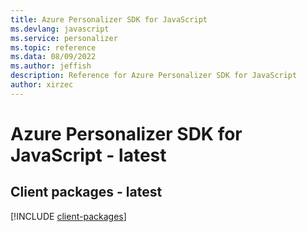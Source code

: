 ```yaml
---
title: Azure Personalizer SDK for JavaScript
ms.devlang: javascript
ms.service: personalizer
ms.topic: reference
ms.data: 08/09/2022
ms.author: jeffish
description: Reference for Azure Personalizer SDK for JavaScript
author: xirzec
---
```

# Azure Personalizer SDK for JavaScript - latest

## Client packages - latest
[!INCLUDE [client-packages](personalizer-client-index.md)]